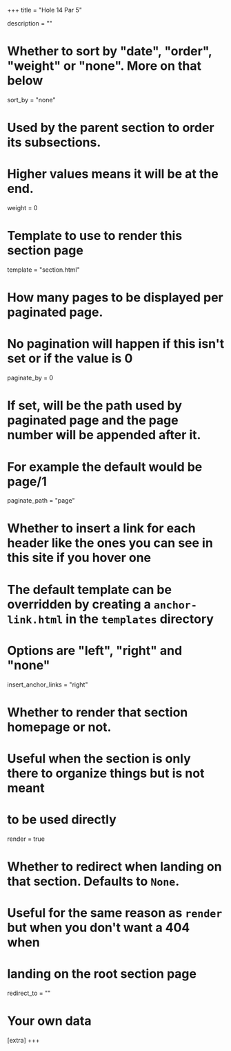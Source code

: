 +++
title = "Hole 14 Par 5"

description = ""

# Whether to sort by "date", "order", "weight" or "none". More on that below
sort_by = "none"

# Used by the parent section to order its subsections.
# Higher values means it will be at the end.
weight = 0

# Template to use to render this section page
template = "section.html"

# How many pages to be displayed per paginated page. 
# No pagination will happen if this isn't set or if the value is 0
paginate_by = 0

# If set, will be the path used by paginated page and the page number will be appended after it. 
# For example the default would be page/1
paginate_path = "page"

# Whether to insert a link for each header like the ones you can see in this site if you hover one
# The default template can be overridden by creating a `anchor-link.html` in the `templates` directory
# Options are "left", "right" and "none"
insert_anchor_links = "right"

# Whether to render that section homepage or not. 
# Useful when the section is only there to organize things but is not meant
# to be used directly
render = true

# Whether to redirect when landing on that section. Defaults to `None`.
# Useful for the same reason as `render` but when you don't want a 404 when
# landing on the root section page
redirect_to = ""

# Your own data
[extra]
+++